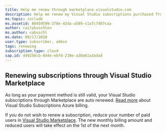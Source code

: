 ```yaml
---
title: Help me renew through marketplace.visualstudio.com
description: Help me renew my Visual Studio subscriptions purchased from marketplace.visualstudio.com.
ms.topic: include
ms.assetid: 80459599-378e-42da-a589-c1a7c7407caa
author: caitybuschlen
ms.author: cabuschl
ms.date: 09/17/2020
user.type: subscriber, admin
tags: renewing
subscription.type: cloud
sap.id: d49256cb-844e-ebfd-210e-a30a61a3adad
---
```


## Renewing subscriptions through Visual Studio Marketplace 

As long as your payment method is still valid, your Visual Studio subscriptions through Marketplace are auto renewed. [Read more](../../../../vscloud-billing-faq.md) about Visual Studio Subscriptions Azure billing. 

If you do not wish to renew a subscription, reduce your number of paid users in [Visual Studio Marketplace](https://marketplace.visualstudio.com/subscriptions). The new monthly billing amount and reduced users will take effect on the 1st of the next month.